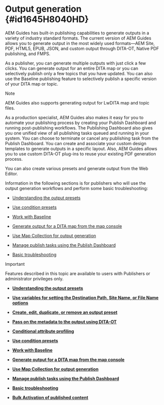 # Output generation {#id1645H8040HD}

AEM Guides has built-in publishing capabilities to generate outputs in a variety of industry standard formats. The current version of AEM Guides allows you to generate output in the most widely used formats—AEM Site, PDF, HTML5, EPUB, JSON, and custom output through DITA-OT, Native PDF publishing, and FMPS.

As a publisher, you can generate multiple outputs with just click a few clicks. You can generate output for an entire DITA map or you can selectively publish only a few topics that you have updated. You can also use the Baseline publishing feature to selectively publish a specific version of your DITA map or topic.

>[!NOTE]
>
> AEM Guides also supports generating output for LwDITA map and topic files.

As a production specialist, AEM Guides also makes it easy for you to automate your publishing process by creating your Publish Dashboard and running post-publishing workflows. The Publishing Dashboard also gives you one unified view of all publishing tasks queued and running in your system. You can choose to terminate or cancel any publishing task from the Publish Dashboard. You can create and associate your custom design templates to generate outputs in a specific layout. Also, AEM Guides allows you to use custom DITA-OT plug-ins to reuse your existing PDF generation process.

You can also create various presets and generate output from the Web Editor.

Information in the following sections is for publishers who will use the output generation workflows and perform some basic troubleshooting:

-   [Understanding the output presets](generate-output-understand-presets.md#)

-   [Use condition presets](generate-output-use-condition-presets.md#)

-   [Work with Baseline](generate-output-use-baseline-for-publishing.md#)

-   [Generate output for a DITA map from the map console](generate-output-for-a-dita-map.md#)

-   [Use Map Collection for output generation](generate-output-use-map-collection-output-generation.md#)

-   [Manage publish tasks using the Publish Dashboard](generate-output-publish-dashboard.md#)

-   [Basic troubleshooting](generate-output-basic-troubleshooting.md#)


>[!IMPORTANT]
>
> Features described in this topic are available to users with Publishers or administrator privileges only.

-   **[Understanding the output presets](generate-output-understand-presets.md)**  

-   **[Use variables for setting the Destination Path, Site Name, or File Name options](generate-output-use-variables.md)**  

-   **[Create, edit, duplicate, or remove an output preset](generate-output-create-edit-preset.md)**  

-   **[Pass on the metadata to the output using DITA-OT](pass-metadata-dita-ot.md)**  

-   **[Conditional attribute profiling](generate-output-conditional-attribute-profiling.md)**  

-   **[Use condition presets](generate-output-use-condition-presets.md)**  

-   **[Work with Baseline](generate-output-use-baseline-for-publishing.md)**  

-   **[Generate output for a DITA map from the map console](generate-output-for-a-dita-map.md)**  

-   **[Use Map Collection for output generation](generate-output-use-map-collection-output-generation.md)**  

-   **[Manage publish tasks using the Publish Dashboard](generate-output-publish-dashboard.md)**  

-   **[Basic troubleshooting](generate-output-basic-troubleshooting.md)**  

-   **[Bulk Activation of published content](conf-bulk-activation.md)**  


